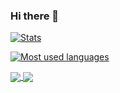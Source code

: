 ### Hi there 👋

[![Stats](https://github-readme-stats.vercel.app/api?username=wang-zhichuang&show_icons=true&theme=gruvbox&cache_seconds=1800)](https://github.com/wang-zhichuang)


[![Most used languages](https://github-readme-stats.vercel.app/api/top-langs/?username=wang-zhichuang&theme=gruvbox&layout=compact&langs_count=6&cache_seconds=1800)](https://github.com/wang-zhichuang)


<a href="https://github.com/wang-zhichuang">
  <img align="center" src="https://github-readme-stats.vercel.app/api/pin/?username=wang-zhichuang&repo=wang-zhichuang" />
</a>
<a href="https://github.com/wang-zhichuang">
  <img align="center" src="https://github-readme-stats.vercel.app/api/pin/?username=wang-zhichuang&repo=convoychat" />
</a>
